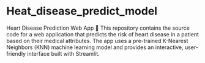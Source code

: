 # Heat_disease_predict_model
Heart Disease Prediction Web App 🧡 This repository contains the source code for a web application that predicts the risk of heart disease in a patient based on their medical attributes. The app uses a pre-trained K-Nearest Neighbors (KNN) machine learning model and provides an interactive, user-friendly interface built with Streamlit.
